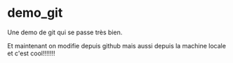 # demo_git
Une demo de git qui se passe très bien.

Et maintenant on modifie depuis github
mais aussi depuis la machine locale et c'est cool!!!!!!!
